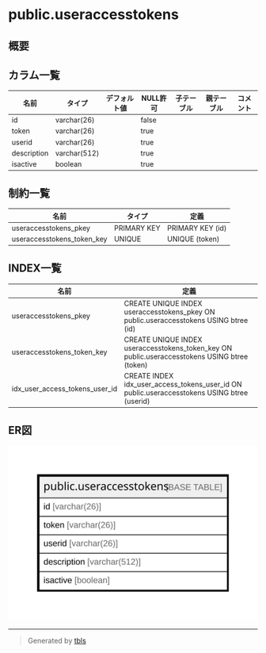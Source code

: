 # public.useraccesstokens

## 概要

## カラム一覧

| 名前          | タイプ          | デフォルト値       | NULL許可   | 子テーブル      | 親テーブル      | コメント     |
| ----------- | ------------ | ------------ | -------- | ---------- | ---------- | -------- |
| id          | varchar(26)  |              | false    |            |            |          |
| token       | varchar(26)  |              | true     |            |            |          |
| userid      | varchar(26)  |              | true     |            |            |          |
| description | varchar(512) |              | true     |            |            |          |
| isactive    | boolean      |              | true     |            |            |          |

## 制約一覧

| 名前                         | タイプ         | 定義               |
| -------------------------- | ----------- | ---------------- |
| useraccesstokens_pkey      | PRIMARY KEY | PRIMARY KEY (id) |
| useraccesstokens_token_key | UNIQUE      | UNIQUE (token)   |

## INDEX一覧

| 名前                             | 定義                                                                                            |
| ------------------------------ | --------------------------------------------------------------------------------------------- |
| useraccesstokens_pkey          | CREATE UNIQUE INDEX useraccesstokens_pkey ON public.useraccesstokens USING btree (id)         |
| useraccesstokens_token_key     | CREATE UNIQUE INDEX useraccesstokens_token_key ON public.useraccesstokens USING btree (token) |
| idx_user_access_tokens_user_id | CREATE INDEX idx_user_access_tokens_user_id ON public.useraccesstokens USING btree (userid)   |

## ER図

![er](public.useraccesstokens.svg)

---

> Generated by [tbls](https://github.com/k1LoW/tbls)
